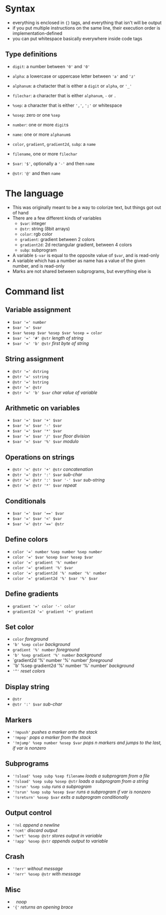 # Syntax
- everything is enclosed in `{}` tags, and everything that isn't will be output
- if you put multiple instructions on the same line, their execution order is implementation-defined
- you can put whitespace basically everywhere inside code tags

## Type definitions
- `digit`: a number between `'0'` and `'0'`
- `alpha`: a lowercase or uppercase letter between `'a'` and `'z'`
- `alphanum`: a chatacter that is either a `digit` or `alpha`, or `'_'`
- `filechar`: a character that is either `alphanum`, `-` or `.`

- `%sep`: a character that is either `','`, `';'` or whitespace
- `%osep`: zero or one `%sep`

- `number`: one or more `digit`s
- `name`: one or more `alphanum`s
- `color`, `gradient`, `gradient2d`, `subp`: a `name`
- `filename`, one or more `filechar`
- `$var`: `'$'`, optionally a `'-'` and then `name`
- `@str`: `'@'` and then `name`

# The language
- This was originally meant to be a way to colorize text, but things got out of hand
- There are a few different kinds of variables
	- `$var`: integer
	- `@str`: string (8bit arrays)
	- `color`: rgb color
	- `gradient`: gradient between 2 colors
	- `gradient2d`: 2d rectangular gradient, between 4 colors
	- `subp`: subprogram
- A variable `$-var` is equal to the opposite value of `$var`, and is read-only
- A variable which has a number as name has a value of the given number, and is read-only
- Marks are not shared between subprograms, but everything else is

# Command list
## Variable assignment
- `$var '=' number`
- `$var '=' $var`
- `$var %osep $var %osep $var %osep = color`
- `$var '=' '#' @str` *length of string*
- `$var '=' 'b' @str` *first byte of string*

## String assignment
- `@str '=' dstring`
- `@str '=' sstring`
- `@str '=' bstring`
- `@str '=' @str`
- `@str '=' 'b' $var` *char value of variable*

## Arithmetic on variables
- `$var '=' $var '+' $var`
- `$var '=' $var '-' $var`
- `$var '=' $var '*' $var`
- `$var '=' $var '/' $var` *floor division*
- `$var '=' $var '%' $var` *modulo*

## Operations on strings
- `@str '=' @str '+' @str` *concatenation*
- `@str '=' @str ':' $var` *sub-char*
- `@str '=' @str ':' $var '-' $var` *sub-string*
- `@str '=' @str '*' $var` *repeat*

## Conditionals
- `$var '=' $var '==' $var`
- `$var '=' $var '<' $var`
- `$var '=' @str '==' @str`

## Define colors
- `color '=' number %sep number %sep number`
- `color '=' $var %osep $var %osep $var`
- `color '=' gradient '%' number`
- `color '=' gradient '%' $var`
- `color '=' gradient2d '%' number '%' number`
- `color '=' gradient2d '%' $var '%' $var`

## Define gradients
- `gradient '=' color '-' color`
- `gradient2d '=' gradient '+' gradient`

## Set color
- `color` *foreground*
- `'b' %sep color` *background*
- `gradient '%' number` *foreground*
- `'b' %sep gradient '%' number` *background*
- `gradient2d '%' number '%' number' *foreground*
- `'b' %sep gradient2d '%' number '%' number' *background*
- `'^'` *reset colors*

## Display string
- `@str`
- `@str ':' $var` *sub-char*

## Markers
- `'!mpush'` *pushes a marker onto the stack*
- `'!mpop'` *pops a marker from the stack*
- `'!mjump' %sep number %osep $var` *pops n markers and jumps to the last, if var is nonzero*

## Subprograms
- `'!sload' %sep subp %sep filename` *loads a subprogram from a file*
- `'!sload' %sep subp %osep @str` *loads a subprogram from a string*
- `'!srun' %sep subp` *runs a subprogram*
- `'!srun' %sep subp %osep $var` *runs a subprogram if var is nonzero*
- `'!sreturn' %osep $var` *exits a subprogram conditionally*

## Output control
- `'!nl` *append a newline*
- `'!cmt'` *discard output*
- `'!wrt' %osep @str` *stores output in variable*
- `'!app' %osep @str` *appends output to variable*

## Crash
- `'!err'` *without message*
- `'!err' %osep @str` *with message*

## Misc
- ` ` *noop*
- `'{'` *returns an opening brace*

